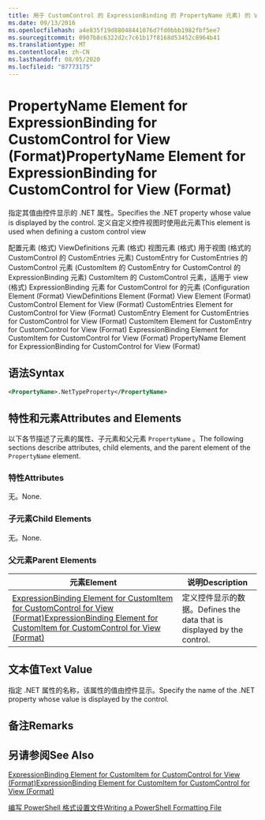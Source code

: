 ```yaml
---
title: 用于 CustomControl 的 ExpressionBinding 的 PropertyName 元素) 的 View (格式 |Microsoft Docs
ms.date: 09/13/2016
ms.openlocfilehash: a4e835f19d88048441076d7fd0bbb1982fbf5ee7
ms.sourcegitcommit: 0907b8c6322d2c7c61b17f8168d53452c8964b41
ms.translationtype: MT
ms.contentlocale: zh-CN
ms.lasthandoff: 08/05/2020
ms.locfileid: "87773175"
---
```

# <a name="propertyname-element-for-expressionbinding-for-customcontrol-for-view-format"></a><span data-ttu-id="e3d98-102">PropertyName Element for ExpressionBinding for CustomControl for View (Format)</span><span class="sxs-lookup"><span data-stu-id="e3d98-102">PropertyName Element for ExpressionBinding for CustomControl for View (Format)</span></span>

<span data-ttu-id="e3d98-103">指定其值由控件显示的 .NET 属性。</span><span class="sxs-lookup"><span data-stu-id="e3d98-103">Specifies the .NET property whose value is displayed by the control.</span></span> <span data-ttu-id="e3d98-104">定义自定义控件视图时使用此元素</span><span class="sxs-lookup"><span data-stu-id="e3d98-104">This element is used when defining a custom control view</span></span>

<span data-ttu-id="e3d98-105">配置元素 (格式) ViewDefinitions 元素 (格式) 视图元素 (格式) 用于视图 (格式的 CustomControl 的 CustomEntries 元素) CustomEntry for CustomEntries 的 CustomControl 元素 (CustomItem 的 CustomEntry for CustomControl 的 ExpressionBinding 元素) CustomItem 的 CustomControl 元素，适用于 view (格式) ExpressionBinding 元素 for CustomControl for 的元素 (</span><span class="sxs-lookup"><span data-stu-id="e3d98-105">Configuration Element (Format) ViewDefinitions Element (Format) View Element (Format) CustomControl Element for View (Format) CustomEntries Element for CustomControl for View (Format) CustomEntry Element for CustomEntries for CustomControl for View (Format) CustomItem Element for CustomEntry for CustomControl for View (Format) ExpressionBinding Element for CustomItem for CustomControl for View (Format) PropertyName Element for ExpressionBinding for CustomControl for View (Format)</span></span>

## <a name="syntax"></a><span data-ttu-id="e3d98-106">语法</span><span class="sxs-lookup"><span data-stu-id="e3d98-106">Syntax</span></span>

```xml
<PropertyName>.NetTypeProperty</PropertyName>
```

## <a name="attributes-and-elements"></a><span data-ttu-id="e3d98-107">特性和元素</span><span class="sxs-lookup"><span data-stu-id="e3d98-107">Attributes and Elements</span></span>

<span data-ttu-id="e3d98-108">以下各节描述了元素的属性、子元素和父元素 `PropertyName` 。</span><span class="sxs-lookup"><span data-stu-id="e3d98-108">The following sections describe attributes, child elements, and the parent element of the `PropertyName` element.</span></span>

### <a name="attributes"></a><span data-ttu-id="e3d98-109">特性</span><span class="sxs-lookup"><span data-stu-id="e3d98-109">Attributes</span></span>

<span data-ttu-id="e3d98-110">无。</span><span class="sxs-lookup"><span data-stu-id="e3d98-110">None.</span></span>

### <a name="child-elements"></a><span data-ttu-id="e3d98-111">子元素</span><span class="sxs-lookup"><span data-stu-id="e3d98-111">Child Elements</span></span>

<span data-ttu-id="e3d98-112">无。</span><span class="sxs-lookup"><span data-stu-id="e3d98-112">None.</span></span>

### <a name="parent-elements"></a><span data-ttu-id="e3d98-113">父元素</span><span class="sxs-lookup"><span data-stu-id="e3d98-113">Parent Elements</span></span>

|<span data-ttu-id="e3d98-114">元素</span><span class="sxs-lookup"><span data-stu-id="e3d98-114">Element</span></span>|<span data-ttu-id="e3d98-115">说明</span><span class="sxs-lookup"><span data-stu-id="e3d98-115">Description</span></span>|
|-------------|-----------------|
|[<span data-ttu-id="e3d98-116">ExpressionBinding Element for CustomItem for CustomControl for View (Format)</span><span class="sxs-lookup"><span data-stu-id="e3d98-116">ExpressionBinding Element for CustomItem for CustomControl for View (Format)</span></span>](./expressionbinding-element-for-customitem-for-customcontrol-for-view-format.md)|<span data-ttu-id="e3d98-117">定义控件显示的数据。</span><span class="sxs-lookup"><span data-stu-id="e3d98-117">Defines the data that is displayed by the control.</span></span>|

## <a name="text-value"></a><span data-ttu-id="e3d98-118">文本值</span><span class="sxs-lookup"><span data-stu-id="e3d98-118">Text Value</span></span>

<span data-ttu-id="e3d98-119">指定 .NET 属性的名称，该属性的值由控件显示。</span><span class="sxs-lookup"><span data-stu-id="e3d98-119">Specify the name of the .NET property whose value is displayed by the control.</span></span>

## <a name="remarks"></a><span data-ttu-id="e3d98-120">备注</span><span class="sxs-lookup"><span data-stu-id="e3d98-120">Remarks</span></span>

## <a name="see-also"></a><span data-ttu-id="e3d98-121">另请参阅</span><span class="sxs-lookup"><span data-stu-id="e3d98-121">See Also</span></span>

[<span data-ttu-id="e3d98-122">ExpressionBinding Element for CustomItem for CustomControl for View (Format)</span><span class="sxs-lookup"><span data-stu-id="e3d98-122">ExpressionBinding Element for CustomItem for CustomControl for View (Format)</span></span>](./expressionbinding-element-for-customitem-for-customcontrol-for-view-format.md)

[<span data-ttu-id="e3d98-123">编写 PowerShell 格式设置文件</span><span class="sxs-lookup"><span data-stu-id="e3d98-123">Writing a PowerShell Formatting File</span></span>](./writing-a-powershell-formatting-file.md)
